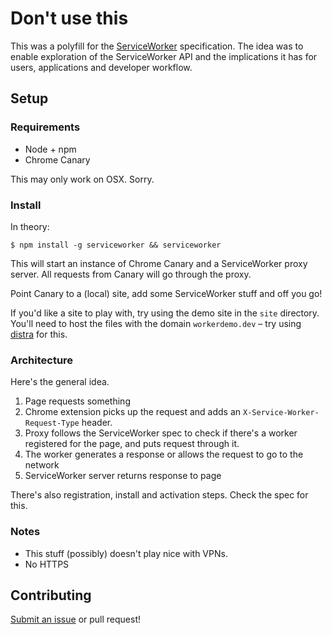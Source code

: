 # Don't use this

This was a polyfill for the [ServiceWorker](https://github.com/slightlyoff/ServiceWorker) specification. The idea was to enable exploration of the ServiceWorker API and the implications it has for users, applications and developer workflow.

## Setup

### Requirements

- Node + npm
- Chrome Canary

This may only work on OSX. Sorry.

### Install

In theory:

```
$ npm install -g serviceworker && serviceworker
```

This will start an instance of Chrome Canary and a ServiceWorker proxy server. All requests from Canary will go through the proxy.

Point Canary to a (local) site, add some ServiceWorker stuff and off you go!

If you'd like a site to play with, try using the demo site in the `site` directory. You'll need to host the files with the domain `workerdemo.dev` – try using [distra](https://github.com/phuu/distra) for this.

### Architecture

Here's the general idea.

1. Page requests something
2. Chrome extension picks up the request and adds an `X-Service-Worker-Request-Type` header.
3. Proxy follows the ServiceWorker spec to check if there's a worker registered for the page, and puts request through it.
4. The worker generates a response or allows the request to go to the network
5. ServiceWorker server returns response to page

There's also registration, install and activation steps. Check the spec for this.

### Notes

- This stuff (possibly) doesn't play nice with VPNs.
- No HTTPS

## Contributing

[Submit an issue](https://github.com/phuu/serviceworker-polyfill/issues/new) or pull request!
